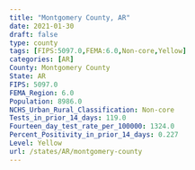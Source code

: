 ```yaml
---
title: "Montgomery County, AR"
date: 2021-01-30
draft: false
type: county
tags: [FIPS:5097.0,FEMA:6.0,Non-core,Yellow]
categories: [AR]
County: Montgomery County
State: AR
FIPS: 5097.0
FEMA_Region: 6.0
Population: 8986.0
NCHS_Urban_Rural_Classification: Non-core
Tests_in_prior_14_days: 119.0
Fourteen_day_test_rate_per_100000: 1324.0
Percent_Positivity_in_prior_14_days: 0.227
Level: Yellow
url: /states/AR/montgomery-county
---
```



